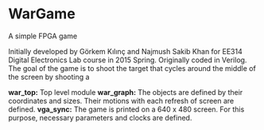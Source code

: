 # WarGame
A simple FPGA game

Initially developed by Görkem Kılınç and Najmush Sakib Khan for EE314 Digital Electronics Lab course in 2015 Spring. Originally coded in Verilog. The goal of the game is to shoot the target that cycles around the middle of the screen by shooting a  

__war_top:__ Top level module
__war_graph:__ The objects are defined by their coordinates and sizes. Their motions with each refresh of screen are defined. 
__vga_sync:__ The game is printed on a 640 x 480 screen. For this purpose, necessary parameters and clocks are defined.
